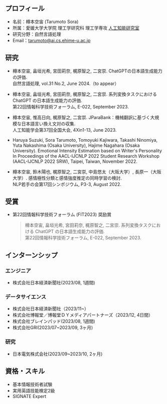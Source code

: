 ## プロフィール
- 名前：樽本空宙 (Tarumoto Sora)
- 所属：愛媛大学大学院 理工学研究科 理工学専攻 [人工知能研究室](https://sites.google.com/view/ehime-nlp/)
- 研究分野：自然言語処理
- Email：tarumoto@ai.cs.ehime-u.ac.jp

## 研究
- 樽本空宙, 畠垣光希, 宮田莉奈, 梶原智之, 二宮崇. ChatGPTの日本語生成能力の評価.<br>
自然言語処理, vol.31 No.2, June 2024.（to appear）

- 樽本空宙, 畠垣光希, 宮田莉奈, 梶原智之, 二宮崇. 系列変換タスクにおける ChatGPT の日本語生成能力の評価.<br>
第22回情報科学技術フォーラム, E-022, September 2023.

- 樽本空宙, 惟高日向, 梶原智之, 二宮崇. JParaBank：機械翻訳に基づく大規模な日本語言い換え文対の収集.<br>
人工知能学会第37回全国大会, 4Xin1-13, June 2023.

- Haruya Suzuki, Sora Tarumoto, Tomoyuki Kajiwara, Takashi Ninomiya, Yuta Nakashima (Osaka University), Hajime Nagahara (Osaka University). Emotional Intensity Estimation based on Writer's Personality<br>
In Proceedings of the AACL-IJCNLP 2022 Student Research Workshop (AACL-IJCNLP 2022 SRW), Taipei, Taiwan, November 2022.

- 樽本空宙, 鈴木陽也, 梶原智之, 二宮崇, 中島悠太（大阪大学）, 長原一（大阪大学）. 感情極性分類と感情強度推定の同時学習の検討.<br> 
NLP若手の会第17回シンポジウム, P3-3, August 2022.

## 受賞
- 第22回情報科学技術フォーラム (FIT2023) 奨励賞
  >樽本空宙, 畠垣光希, 宮田莉奈, 梶原智之, 二宮崇. 系列変換タスクにおける ChatGPT の日本語生成能力の評価.<br>
  >第22回情報科学技術フォーラム, E-022, September 2023.

## インターンシップ
### エンジニア
- 株式会社日本経済新聞社(2023/08, 1週間)

### データサイエンス
- 株式会社日本経済新聞社（2023/11~）
- 株式会社博報堂／博報堂ＤＹメディアパートナーズ（2023/12, 4日間）
- 株式会社ブレインパッド(2023/08, 1週間)
- 株式会社GRI(2023/07~2023/09, 3ヶ月)

### 研究
- 日本電気株式会社(2023/09~2023/10, 2ヶ月)

## 資格・スキル
- 基本情報技術者試験
- 実用英語技能検定2級
- SIGNATE Expert

<!--
**TaruSora/TaruSora** is a ✨ _special_ ✨ repository because its `README.md` (this file) appears on your GitHub profile.

Here are some ideas to get you started:

- 🔭 I’m currently working on ...
- 🌱 I’m currently learning ...
- 👯 I’m looking to collaborate on ...
- 🤔 I’m looking for help with ...
- 💬 Ask me about ...
- 📫 How to reach me: ...
- 😄 Pronouns: ...
- ⚡ Fun fact: ...
-->
